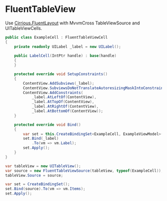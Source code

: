 # FluentTableView
Use [Cirrious.FluentLayout](https://github.com/FluentLayout/Cirrious.FluentLayout) with MvvmCross TableViewSource and UITableViewCells.

```C#
public class ExampleCell : FluentTableViewCell
{
    private readonly UILabel _label = new UILabel();
    
    public LabelCell(IntPtr handle) : base(handle)
    {
    }

    protected override void SetupConstraints()
    {
        ContentView.AddSubviews(_label);
        ContentView.SubviewsDoNotTranslateAutoresizingMaskIntoConstraints();
        ContentView.AddConstraints(
            _label.AtLeftOf(ContentView),
            _label.AtTopOf(ContentView),
            _label.AtRightOf(ContentView),
            _label.AtBottomOf(ContentView));
    }

    protected override void Bind()
    {
        var set = this.CreateBindingSet<ExampleCell, ExampleViewModel>();
        set.Bind(_label)
            .To(vm => vm.Label);
        set.Apply();
    }
}
```

```C#
var tableView = new UITableView();
var source = new FluentTableViewSource(tableView, typeof(ExampleCell));
tableView.Source = source;

var set = CreateBindingSet();
set.Bind(source).To(vm => vm.Items);
set.Apply();
```
